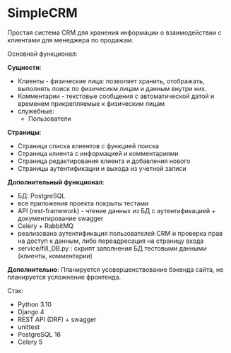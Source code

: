 # SimpleCRM

Простая система CRM для хранения информации о взаимодействии с клиентами для менеджера по продажам. 

Основной функционал: 

**Сущности**: 
  - Клиенты - физические лица: позволяет хранить, отображать, выполнять поиск по физичесикм лицам и данным внутри них.
  - Комментарии - текстовые сообщения с автоматической датой и временем прикрепляемые к физическим лицам
  - служебные:
    - Пользователи

**Страницы**:
  - Страница списка клиентов с функцией поиска
  - Страница клиента с информацией и комментариями
  - Страница редактирования клиента и добавления нового
  - Страницы аутентификации и выхода из учетной записи

**Дополнительный функционал**:
  - БД: PostgreSQL 
  - все приложения проекта покрыты тестами
  - API (rest-framework) - чтение данных из БД с аутентификацией + документирование swagger
  - Celery + RabbitMQ 
  - реализована аутентификация пользователей CRM и проверка прав на доступ к данным, либо переадресация на страницу входа
  - service/fill_DB.py : скрипт заполнения БД тестовыми данными (клиенты, комментарии)

**Дополнительно**: 
Планируется усовершенствование бэкенда сайта, не планируется усложнение фронтенда.

Стэк:
  - Python 3.10
  - Django 4
  - REST API (DRF) + swagger
  - unittest
  - PostgreSQL 16
  - Celery 5 


